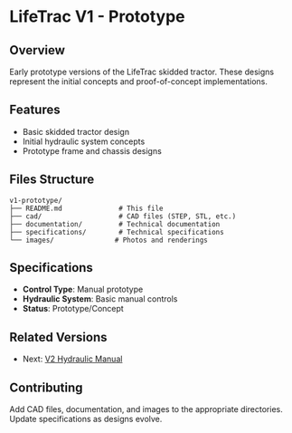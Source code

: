 # LifeTrac V1 - Prototype

## Overview
Early prototype versions of the LifeTrac skidded tractor. These designs represent the initial concepts and proof-of-concept implementations.

## Features
- Basic skidded tractor design
- Initial hydraulic system concepts
- Prototype frame and chassis designs

## Files Structure
```
v1-prototype/
├── README.md              # This file
├── cad/                   # CAD files (STEP, STL, etc.)
├── documentation/         # Technical documentation
├── specifications/        # Technical specifications
└── images/               # Photos and renderings
```

## Specifications
- **Control Type**: Manual prototype
- **Hydraulic System**: Basic manual controls
- **Status**: Prototype/Concept

## Related Versions
- Next: [V2 Hydraulic Manual](../v2-hydraulic-manual/)

## Contributing
Add CAD files, documentation, and images to the appropriate directories. Update specifications as designs evolve.